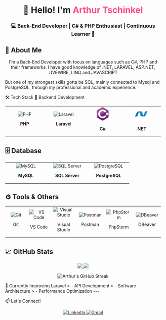 <h1 align="center">👋 Hello! I'm <span style="color:#ff4b81;">Arthur Tschinkel</span></h1>
<h3 align="center">💻 Back-End Developer | C# & PHP Enthusiast | Continuous Learner 🚀</h3>

## 🧠 About Me
<p align="center">
I'm a Back-End Developer with focus on languages such as C#, PHP and their frameworks. I have good knowledge of .NET, LARAVEL, ASP.NET, LIVEWIRE, LINQ and JAVASCRIPT 


But one of my strongest skills gotta be SQL, mainly connected to Mysql and PostgreSQL, through my professional and academic experience.
</p>

🛠️ Tech Stack
🧩 Backend Development
<table align="center">
<tr>
<td align="center" width="120">
<img src="https://cdn.jsdelivr.net/gh/devicons/devicon/icons/php/php-original.svg" height="45" title="PHP"/>


<strong>PHP</strong>
</td>
<td align="center" width="120">
<img src="https://cdn.jsdelivr.net/gh/devicons/devicon@latest/icons/laravel/laravel-original.svg" height="45" title="Laravel"/>


<strong>Laravel</strong>
</td>
<td align="center" width="120">
<img src="https://raw.githubusercontent.com/devicons/devicon/master/icons/csharp/csharp-original.svg" height="45" title="C#"/>


<strong>C#</strong>
</td>
<td align="center" width="120">
<img src="https://raw.githubusercontent.com/devicons/devicon/master/icons/dot-net/dot-net-original.svg" height="45" title=".NET"/>


<strong>.NET</strong>
</td>
</tr>
</table>

## 🗄️ Database
<table align="center">
<tr>
<td align="center" width="120">
<img src="https://cdn.jsdelivr.net/gh/devicons/devicon/icons/mysql/mysql-original.svg" height="45" title="MySQL"/>


<strong>MySQL</strong>
</td>
<td align="center" width="120">
<img src="https://cdn.jsdelivr.net/gh/devicons/devicon/icons/microsoftsqlserver/microsoftsqlserver-plain.svg" height="45" title="SQL Server"/>


<strong>SQL Server</strong>
</td>
<td align="center" width="120">
<img src="https://cdn.jsdelivr.net/gh/devicons/devicon/icons/postgresql/postgresql-original.svg" height="45" title="PostgreSQL"/>


<strong>PostgreSQL</strong>
</td>
</tr>
</table>

## ⚙️ Tools & Others
<table align="center">
<tr>
<td align="center" width="96">
<img src="https://cdn.jsdelivr.net/gh/devicons/devicon/icons/git/git-original.svg" height="45" title="Git"/>


Git
</td>
<td align="center" width="96">
<img src="https://cdn.jsdelivr.net/gh/devicons/devicon/icons/vscode/vscode-original.svg" height="45" title="VS Code"/>


VS Code
</td>
<td align="center" width="96">
<img src="https://cdn.jsdelivr.net/gh/devicons/devicon/icons/visualstudio/visualstudio-plain.svg" height="45" title="Visual Studio"/>


Visual Studio
</td>
<td align="center" width="96">
<img src="https://cdn.simpleicons.org/postman/FF6C37" height="45" title="Postman"/>


Postman
</td>
<td align="center" width="96">
<img src="https://cdn.simpleicons.org/phpstorm/000000" height="45" title="PhpStorm"/>


PhpStorm
</td>
<td align="center" width="96">
<img src="https://cdn.simpleicons.org/dbeaver/1791A1" height="45" title="DBeaver"/>


DBeaver
</td>
</tr>
</table>

## 📈 GitHub Stats
<p align="center">
<a href="https://github.com/ArthurTschinkel">
<img height="180em" src="https://github-readme-stats.vercel.app/api?username=ArthurTschinkel&show_icons=true&theme=radical&include_all_commits=true&count_private=true&cache_buster=1"/>
<img height="180em" src="https://github-readme-stats.vercel.app/api/top-langs/?username=ArthurTschinkel&layout=compact&langs_count=7&theme=radical"/>
</a>
</p>
<p align="center">
<img src="https://github-readme-streak-stats.herokuapp.com/?user=ArthurTschinkel&theme=radical" alt="Arthur's GitHub Streak"/>
</p>

🌱 Currently Improving
Laravel > - API Development > - Software Architecture > - Performance Optimization ---

📫 Let's Connect!
<p align="center">
<a href="https://www.linkedin.com/in/arthur-tschinkel-da-silva-352095294/" target="_blank">
<img src="https://img.shields.io/badge/-LinkedIn-%230077B5?style=for-the-badge&logo=linkedin&logoColor=white" alt="LinkedIn"/>
</a>
<a href="mailto:arthurtschinkel25@gmail.com">
<img src="https://img.shields.io/badge/-Gmail-D14836?style=for-the-badge&logo=gmail&logoColor=white" alt="Gmail"/>
</a>
</p>
